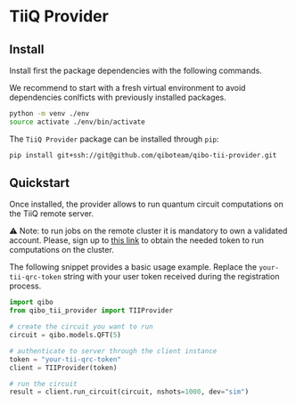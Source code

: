 # TiiQ Provider

## Install

Install first the package dependencies with the following commands.

We recommend to start with a fresh virtual environment to avoid dependencies
conlficts with previously installed packages.

```bash
python -m venv ./env
source activate ./env/bin/activate
```

The `TiiQ Provider` package can be installed through `pip`:

```bash
pip install git+ssh://git@github.com/qiboteam/qibo-tii-provider.git
```

## Quickstart

Once installed, the provider allows to run quantum circuit computations on the
TiiQ remote server.

:warning: Note: to run jobs on the remote cluster it is mandatory to own a
validated account.
Please, sign up to [this link](http://http://login.qrccluster.com:8010/) to
obtain the needed token to run computations on the cluster.

The following snippet provides a basic usage example.
Replace the `your-tii-qrc-token` string with your user token received during the
registration process.

```python
import qibo
from qibo_tii_provider import TIIProvider

# create the circuit you want to run
circuit = qibo.models.QFT(5)

# authenticate to server through the client instance
token = "your-tii-qrc-token"
client = TIIProvider(token)

# run the circuit
result = client.run_circuit(circuit, nshots=1000, dev="sim")
```
